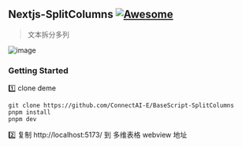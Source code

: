 
## Nextjs-SplitColumns [![Awesome](https://cdn.rawgit.com/sindresorhus/awesome/d7305f38d29fed78fa85652e3a63e154dd8e8829/media/badge.svg)](https://github.com/connectai-e/awesome-basescript)

> 文本拆分多列

![image](https://github.com/ConnectAI-E/BaseScript-SplitColumns/assets/110169811/931ff939-abd0-41c2-a420-77208fac65f0)


### Getting Started

1️⃣ clone deme
```
git clone https://github.com/ConnectAI-E/BaseScript-SplitColumns
pnpm install
pnpm dev
```
2️⃣ 复制 http://localhost:5173/ 到 多维表格 webview 地址

